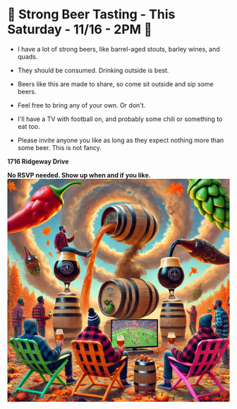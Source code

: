 
# 🍻 **Strong Beer Tasting - This Saturday -  11/16 - 2PM** 🍻

- I have a lot of strong beers, like barrel-aged stouts, barley wines, and quads.
  
- They should be consumed. Drinking outside is best.
  
- Beers like this are made to share, so come sit outside and sip some beers.

- Feel free to bring any of your own. Or don't. 

- I'll have a TV with football on, and probably some chili or something to eat too.

- Please invite anyone you like as long as they expect nothing more than some beer. This is not fancy.

**1716 Ridgeway Drive**



**No RSVP needed. Show up when and if you like.**
![beer](beer.jpg)


